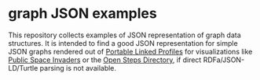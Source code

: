 # graph JSON examples

This repository collects examples of JSON representation of graph data structures.
It is intended to find a good JSON representation for simple JSON graphs rendered out of [Portable Linked Profiles](https://github.com/ouisharelabs/plp-berlin-hacks) for visualizations like [Public Space Invaders](http://alpha.publicspaceinvaders.org) or the [Open Steps Directory](http://directory.open-steps.org), if direct RDFa/JSON-LD/Turtle parsing is not available.